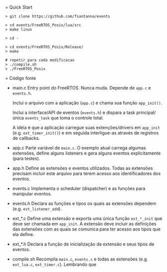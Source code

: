 = Quick Start

```
> git clone https://github.com/fsantanna/events

> cd events/FreeRTOS_Posix/lua/src
> make linux

> cd -

> cd events/FreeRTOS_Posix/Release/
> make

# repetir para cada modificacao
> ./compile.sh
> ./FreeRTOS_Posix
```

= Código fonte

* main.c
    Entry point do FreeRTOS.
    Nunca muda.
    Depende de `app.c` e `events.h`.

    Inclui o arquivo com a aplicação (`app.c`) e chama sua função `app_init()`.

    Inclui a interface/API de eventos (`events.h`) e dispara a task 
    principal/única `events_task` que toma o controle total.

    A idéia é que a aplicação carregue suas extenções/drivers em `app_init` 
    (e.g. `ext_timer_init()`) e em seguida interligue-as através de registros
    de callbacks.

* app.c
    Parte variável de `main.c`.
    O exemplo atual carrega algumas extensões, define alguns listeners e gera 
    alguns eventos explicitamente (para testes).

* app.h
    Define as extensões e eventos utilizados.
    Todas as extensões precisam incluir este arquivo para terem acesso aos 
    identificadores dos eventos.

* events.c
    Implementa o scheduler (dispatcher) e as funções para manipular eventos.
* events.h
    Declara as funções e tipos os quais as extensões dependem (e.g.  `evt_listener_add`).

* ext_*.c
    Define uma extensão e exporta uma única função `ext_*_init` que deve ser 
chamada em `app_init`.
    A extensão deve incluir as definições das extensões com as quais se 
comunica para ter acesso aos tipos que ela define.
* ext_*.h
    Declara a função de inicialização da extensão e seus tipos de eventos.

* compile.sh
    Recompila `main.c`, `events.c` e todas as extensões (e.g. `ext_lua.c`, 
    `ext_timer.c`).
    Lembrando que


